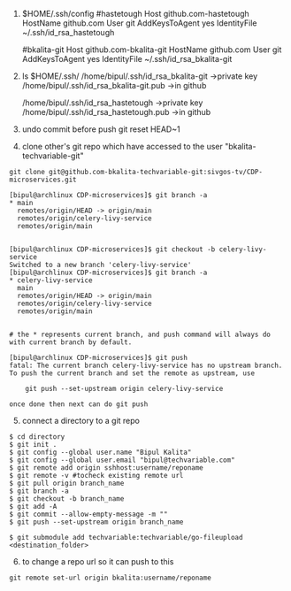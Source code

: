 1. $HOME/.ssh/config
   #hastetough
   Host github.com-hastetough
   HostName github.com
   User git
   AddKeysToAgent yes
   IdentityFile ~/.ssh/id_rsa_hastetough

   #bkalita-git
   Host github.com-bkalita-git
   HostName github.com
   User git
   AddKeysToAgent yes
   IdentityFile ~/.ssh/id_rsa_bkalita-git

2. ls $HOME/.ssh/
   /home/bipul/.ssh/id_rsa_bkalita-git ->private key
   /home/bipul/.ssh/id_rsa_bkalita-git.pub ->in github

   /home/bipul/.ssh/id_rsa_hastetough ->private key
   /home/bipul/.ssh/id_rsa_hastetough.pub ->in github

3. undo commit before push
   git reset HEAD~1
4. clone other's git repo which have accessed to the user "bkalita-techvariable-git"

```
git clone git@github.com-bkalita-techvariable-git:sivgos-tv/CDP-microservices.git

[bipul@archlinux CDP-microservices]$ git branch -a
* main
  remotes/origin/HEAD -> origin/main
  remotes/origin/celery-livy-service
  remotes/origin/main


[bipul@archlinux CDP-microservices]$ git checkout -b celery-livy-service
Switched to a new branch 'celery-livy-service'
[bipul@archlinux CDP-microservices]$ git branch -a
* celery-livy-service
  main
  remotes/origin/HEAD -> origin/main
  remotes/origin/celery-livy-service
  remotes/origin/main


# the * represents current branch, and push command will always do with current branch by default.

[bipul@archlinux CDP-microservices]$ git push
fatal: The current branch celery-livy-service has no upstream branch.
To push the current branch and set the remote as upstream, use

    git push --set-upstream origin celery-livy-service

once done then next can do git push
```

5. connect a directory to a git repo

```
$ cd directory
$ git init .
$ git config --global user.name "Bipul Kalita"
$ git config --global user.email "bipul@techvariable.com"
$ git remote add origin sshhost:username/reponame
$ git remote -v #tocheck existing remote url
$ git pull origin branch_name
$ git branch -a
$ git checkout -b branch_name
$ git add -A
$ git commit --allow-empty-message -m ""
$ git push --set-upstream origin branch_name

$ git submodule add techvariable:techvariable/go-fileupload <destination_folder>

```

6. to change a repo url so it can push to this

```
git remote set-url origin bkalita:username/reponame
```
